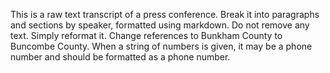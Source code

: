 This is a raw text transcript of a press conference. Break it into paragraphs and sections by speaker, formatted using markdown. Do not remove any text. Simply reformat it. Change references to Bunkham County to Buncombe County. When a string of numbers is given, it may be a phone number and should be formatted as a phone number.
